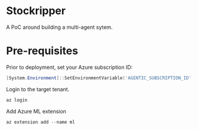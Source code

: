 # Stockripper 
A PoC around building a multi-agent sytem. 

# Pre-requisites
Prior to deployment, set your Azure subscription ID:

```powershell
[System.Environment]::SetEnvironmentVariable('AGENTIC_SUBSCRIPTION_ID', '<YOUR SUBSCRIPTION ID HERE>', [System.EnvironmentVariableTarget]::User)
```

Login to the target tenant.
```powershell
az login
```

Add Azure ML extension 
```powershell
az extension add --name ml
```